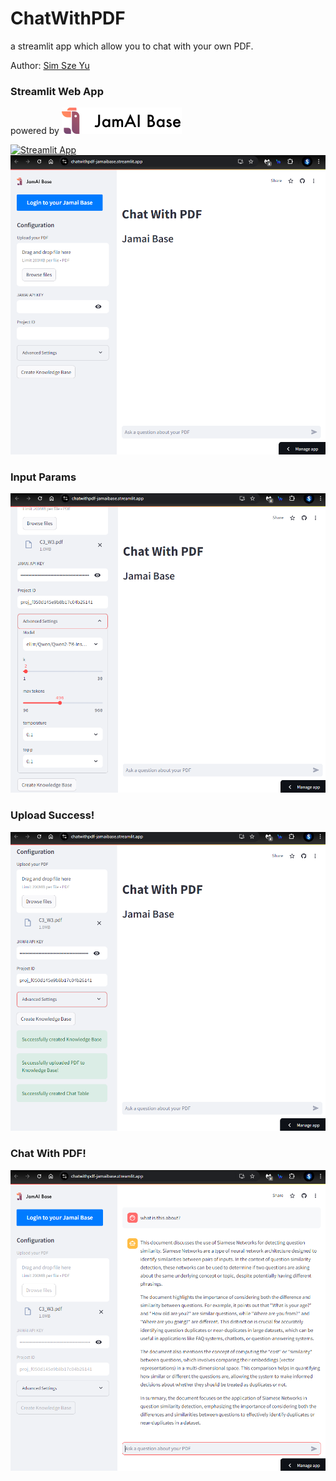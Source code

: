 # ChatWithPDF
a streamlit app which allow you to chat with your own PDF.

Author: [Sim Sze Yu](https://github.com/szeyu)

### Streamlit Web App
powered by
![Jamai Base](resource\Jamai-Long-Black-Main.icuEAbYB.svg)

[![Streamlit App](https://static.streamlit.io/badges/streamlit_badge_black_white.svg)](https://chatwithpdf-jamaibase.streamlit.app/)
![initialpage](resource\\initialpage.png)

### Input Params
![inputParams](resource\\inputParams.png)

### Upload Success!
![successfulupload](resource\\successfulupload.png)


### Chat With PDF!
![finalresult](resource\\finalresult.png)
